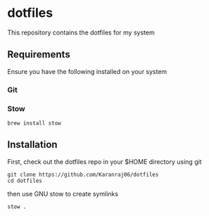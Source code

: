 # dotfiles

This repository contains the dotfiles for my system

## Requirements

Ensure you have the following installed on your system

### Git

### Stow

```
brew install stow
```

## Installation

First, check out the dotfiles repo in your $HOME directory using git

```
git clone https://github.com/Karanraj06/dotfiles
cd dotfiles
```

then use GNU stow to create symlinks

```
stow .
```
